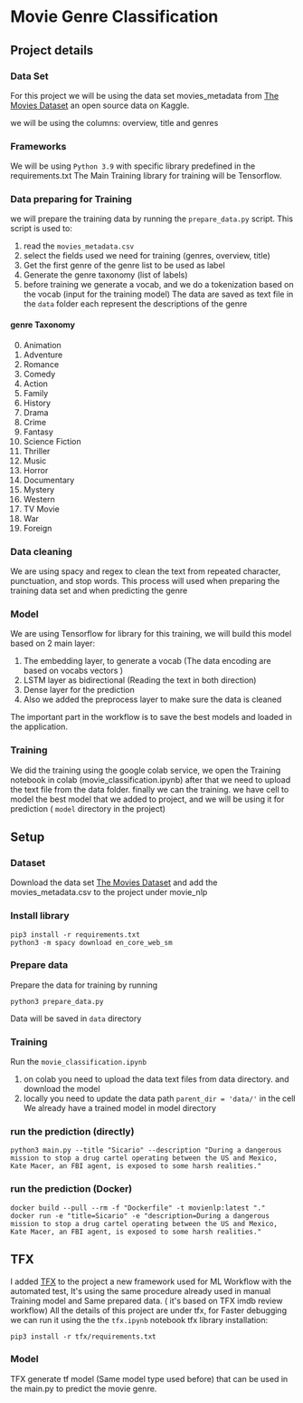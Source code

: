 # Movie Genre Classification
## Project details
### Data Set
For this project we will be using the data set movies_metadata from [The Movies Dataset](https://www.kaggle.com/rounakbanik/the-movies-dataset/version/7#movies_metadata.csv) an open source data on Kaggle.

we will be using the columns: overview, title and genres
### Frameworks
We will be using `Python 3.9` with specific library predefined in the requirements.txt
The Main Training library for training will be Tensorflow.
### Data preparing for Training
we will prepare the training data by running the `prepare_data.py` script.
This script is used to:
1) read the `movies_metadata.csv`
2) select the fields used we need for training (genres, overview, title)
3) Get the first genre of the genre list to be used as label
4) Generate the genre taxonomy (list of labels)
5) before training we generate a vocab, and we do a tokenization based on the vocab (input for the training model)
The data are saved as text file in the `data` folder each represent the descriptions of the genre

#### genre Taxonomy
0) Animation
1) Adventure
2) Romance
3) Comedy
4) Action
5) Family
6) History
7) Drama
8) Crime
9) Fantasy
10) Science Fiction
11) Thriller
12) Music
13) Horror
14) Documentary
15) Mystery
16) Western
17) TV Movie
18) War
19) Foreign

### Data cleaning
We are using spacy and regex to clean the text from repeated character, punctuation, and stop words.
This process will used when preparing the training data set and when predicting the genre

### Model
We are using Tensorflow for library for this training, we will build this model based on 2 main layer:
1) The embedding layer, to generate a vocab (The data encoding are based on vocabs vectors )
2) LSTM layer as bidirectional (Reading the text in both direction)
3) Dense layer for the prediction
4) Also we added the preprocess layer to make sure the data is cleaned

The important part in the workflow is to save the best models and loaded in the application.

### Training
We did the training using the google colab service,
we open the Training notebook in colab (movie_classification.ipynb) after that we need to upload the text file from the data folder. finally we can the training.
we have cell to model the best model that we added to project, and we will be using it for prediction ( `model` directory in the project)
## Setup
### Dataset
Download the data set [The Movies Dataset](https://www.kaggle.com/rounakbanik/the-movies-dataset/version/7#movies_metadata.csv) and add the movies_metadata.csv to the project under movie_nlp

### Install library
```
pip3 install -r requirements.txt
python3 -m spacy download en_core_web_sm
```
### Prepare data
Prepare the data for training by running
```
python3 prepare_data.py
```
Data will be saved in `data` directory
### Training
Run the `movie_classification.ipynb`
1) on colab you need to upload the data text files from data directory. and download the model
2) locally you need to update the data path `parent_dir = 'data/'` in the cell
We already have a trained model in model directory

### run the prediction (directly)
```
python3 main.py --title "Sicario" --description "During a dangerous mission to stop a drug cartel operating between the US and Mexico, Kate Macer, an FBI agent, is exposed to some harsh realities."
```
### run the prediction (Docker)

```
docker build --pull --rm -f "Dockerfile" -t movienlp:latest "."
docker run -e "title=Sicario" -e "description=During a dangerous mission to stop a drug cartel operating between the US and Mexico, Kate Macer, an FBI agent, is exposed to some harsh realities."
```

## TFX
I added [TFX](https://www.tensorflow.org/tfx) to the project a new framework used for ML Workflow with the automated test, It's using the same procedure already used in manual Training model and Same prepared data. ( it's based on TFX imdb review workflow)
All the details of this project are under tfx, for Faster debugging we can run it using the the `tfx.ipynb` notebook
tfx library installation:
```
pip3 install -r tfx/requirements.txt
```
### Model
TFX generate tf model (Same model type used before) that can be used in the main.py to predict the movie genre.

